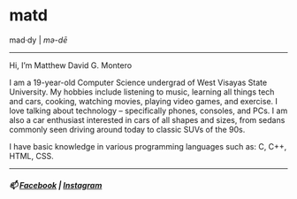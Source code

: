# matd
 mad·dy  | *mə-dē*

---
 Hi, I’m Matthew David G. Montero


I am a 19-year-old Computer Science undergrad of West Visayas State University. My hobbies include listening to music, learning all things tech and cars, cooking, watching movies, playing video games, and exercise. I love talking about technology – specifically phones, consoles, and PCs. I am also a car enthusiast interested in cars of all shapes and sizes, from sedans commonly seen driving around today to classic SUVs of the 90s.


 I have basic knowledge in various programming languages such as: C, C++, HTML, CSS.


---
##### 📫 [Facebook](https://www.facebook.com/Matd06) | [Instagram](https://www.instagram.com/itsmatt_montero/)

<!---
Montero-MD/Montero-MD is a ✨ special ✨ repository because its `README.md` (this file) appears on your GitHub profile.
You can click the Preview link to take a look at your changes.
--->
